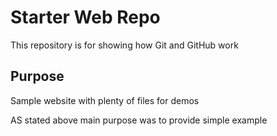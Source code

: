 # Starter Web Repo

This repository is for showing how Git and GitHub work

## Purpose

Sample website with plenty of files for demos

AS stated above main purpose was to provide simple example